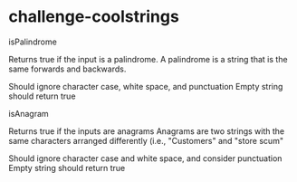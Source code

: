 # challenge-coolstrings

isPalindrome
 
 Returns true if the input is a palindrome.
 A palindrome is a string that is the same forwards and backwards.

 Should ignore character case, white space, and punctuation
 Empty string should return true

isAnagram
 
 Returns true if the inputs are anagrams
 Anagrams are two strings with the same characters arranged differently
   (i.e., "Customers" and "store scum"

 Should ignore character case and white space, and consider punctuation
 Empty string should return true
